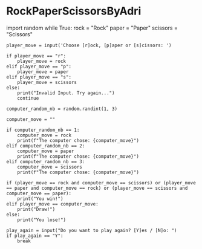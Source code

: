 # RockPaperScissorsByAdri

import random
while True:
    rock = "Rock"
    paper = "Paper"
    scissors = "Scissors"

    player_move = input('Choose [r]ock, [p]aper or [s]cissors: ')

    if player_move == "r":
        player_move = rock
    elif player_move == "p":
        player_move = paper
    elif player_move == "s":
        player_move = scissors
    else:
        print("Invalid Input. Try again...")
        continue

    computer_random_nb = random.randint(1, 3)

    computer_move = ""

    if computer_random_nb == 1:
        computer_move = rock
        print(f"The computer chose: {computer_move}")
    elif computer_random_nb == 2:
        computer_move = paper
        print(f"The computer chose: {computer_move}")
    elif computer_random_nb == 3:
        computer_move = scissors
        print(f"The computer chose: {computer_move}")

    if (player_move == rock and computer_move == scissors) or (player_move == paper and computer_move == rock) or (player_move == scissors and computer_move == paper):
        print("You win!")
    elif player_move == computer_move:
        print("Draw!")
    else:
        print("You lose!")

    play_again = input("Do you want to play again? [Y]es / [N]o: ")
    if play_again == "Y":
        break

